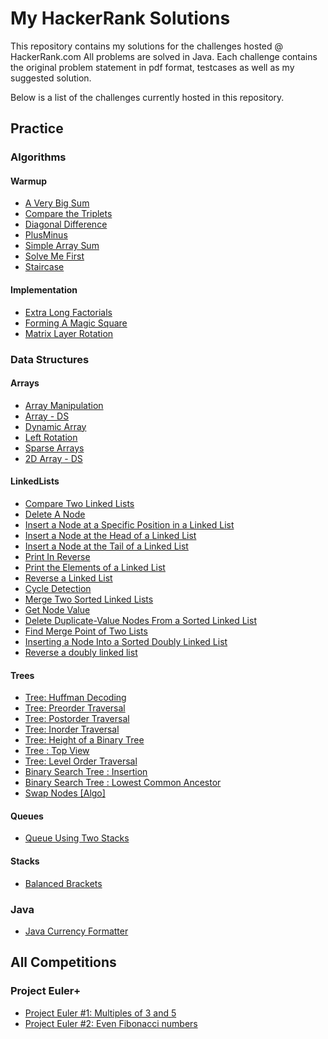 # My HackerRank Solutions

This repository contains my solutions for the challenges hosted @ HackerRank.com
All problems are solved in Java.
Each challenge contains the original problem statement in pdf format, testcases as well as my suggested solution.

Below is a list of the challenges currently hosted in this repository.

## Practice
### Algorithms
#### Warmup
- [A Very Big Sum](https://www.hackerrank.com/challenges/a-very-big-sum)
- [Compare the Triplets](https://www.hackerrank.com/challenges/compare-the-triplets)
- [Diagonal Difference](https://www.hackerrank.com/challenges/diagonal-difference)
- [PlusMinus](https://www.hackerrank.com/challenges/plus-minus)
- [Simple Array Sum](https://www.hackerrank.com/challenges/simple-array-sum)
- [Solve Me First](https://www.hackerrank.com/challenges/solve-me-first)
- [Staircase](https://www.hackerrank.com/challenges/staircase)

#### Implementation
- [Extra Long Factorials](https://www.hackerrank.com/challenges/extra-long-factorials)
- [Forming A Magic Square](https://www.hackerrank.com/challenges/magic-square-forming)
- [Matrix Layer Rotation](https://www.hackerrank.com/challenges/matrix-rotation-algo)

### Data Structures
#### Arrays
- [Array Manipulation](https://www.hackerrank.com/challenges/crush)
- [Array - DS](https://www.hackerrank.com/challenges/arrays-ds)
- [Dynamic Array](https://www.hackerrank.com/challenges/dynamic-array)
- [Left Rotation](https://www.hackerrank.com/challenges/array-left-rotation)
- [Sparse Arrays](https://www.hackerrank.com/challenges/sparse-arrays)
- [2D Array - DS](https://www.hackerrank.com/challenges/2d-array)

#### LinkedLists
- [Compare Two Linked Lists](https://www.hackerrank.com/challenges/compare-two-linked-lists)
- [Delete A Node](https://www.hackerrank.com/challenges/delete-a-node-from-a-linked-list)
- [Insert a Node at a Specific Position in a Linked List](https://www.hackerrank.com/challenges/insert-a-node-at-a-specific-position-in-a-linked-list)
- [Insert a Node at the Head of a Linked List](https://www.hackerrank.com/challenges/insert-a-node-at-the-head-of-a-linked-list)
- [Insert a Node at the Tail of a Linked List](https://www.hackerrank.com/challenges/insert-a-node-at-the-tail-of-a-linked-list)
- [Print In Reverse](https://www.hackerrank.com/challenges/print-the-elements-of-a-linked-list-in-reverse)
- [Print the Elements of a Linked List](https://www.hackerrank.com/challenges/print-the-elements-of-a-linked-list)
- [Reverse a Linked List](https://www.hackerrank.com/challenges/reverse-a-linked-list)
- [Cycle Detection](https://www.hackerrank.com/challenges/detect-whether-a-linked-list-contains-a-cycle)
- [Merge Two Sorted Linked Lists](https://www.hackerrank.com/challenges/merge-two-sorted-linked-lists)
- [Get Node Value](https://www.hackerrank.com/challenges/get-the-value-of-the-node-at-a-specific-position-from-the-tail)
- [Delete Duplicate-Value Nodes From a Sorted Linked List](https://www.hackerrank.com/challenges/delete-duplicate-value-nodes-from-a-sorted-linked-list)
- [Find Merge Point of Two Lists](https://www.hackerrank.com/challenges/find-the-merge-point-of-two-joined-linked-lists)
- [Inserting a Node Into a Sorted Doubly Linked List](https://www.hackerrank.com/challenges/insert-a-node-into-a-sorted-doubly-linked-list)
- [Reverse a doubly linked list](https://www.hackerrank.com/challenges/reverse-a-doubly-linked-list)

#### Trees
- [Tree: Huffman Decoding](https://www.hackerrank.com/challenges/tree-huffman-decoding)
- [Tree: Preorder Traversal](https://www.hackerrank.com/challenges/tree-preorder-traversal)
- [Tree: Postorder Traversal](https://www.hackerrank.com/challenges/tree-postorder-traversal)
- [Tree: Inorder Traversal](https://www.hackerrank.com/challenges/tree-inorder-traversal)
- [Tree: Height of a Binary Tree](https://www.hackerrank.com/challenges/tree-height-of-a-binary-tree)
- [Tree : Top View](https://www.hackerrank.com/challenges/tree-top-view)
- [Tree: Level Order Traversal](https://www.hackerrank.com/challenges/tree-level-order-traversal)
- [Binary Search Tree : Insertion](https://www.hackerrank.com/challenges/binary-search-tree-insertion)
- [Binary Search Tree : Lowest Common Ancestor](https://www.hackerrank.com/challenges/binary-search-tree-lowest-common-ancestor)
- [Swap Nodes \[Algo\]](https://www.hackerrank.com/challenges/swap-nodes-algo)


#### Queues
- [Queue Using Two Stacks](https://www.hackerrank.com/challenges/queue-using-two-stacks)

#### Stacks
- [Balanced Brackets](https://www.hackerrank.com/challenges/balanced-brackets)

### Java
- [Java Currency Formatter](https://www.hackerrank.com/challenges/java-currency-formatter)


## All Competitions

### Project Euler+ 
- [Project Euler #1: Multiples of 3 and 5](https://www.hackerrank.com/contests/projecteuler/challenges/euler001)
- [Project Euler #2: Even Fibonacci numbers](https://www.hackerrank.com/contests/projecteuler/challenges/euler002)

